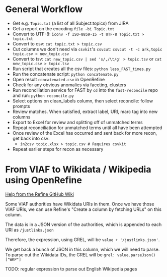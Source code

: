 # General Workflow
+ Get e.g. `Topic.txt` (a list of all Subject:topics) from JIRA
+ Get a report on the encoding `file -bi Topic.txt`
+ Convert to UTF-8: ```iconv -f ISO-8859-15 -t UTF-8 Topic.txt > topic.txt```
+ Convert to csv: `cat topic.txt > topic.csv`
+ Cut columns we don't need via `csvkit`'s `csvcut`:  ```csvcut -t -c ark,topic topic.csv > new_topic.csv```
+ Convert to tsv: `cat new_topic.csv | sed 's/,/\t/g' > topic.tsv` or `cat new_topic.csv > topic.tsv`
+ Run script that creates all the csv files: `python less_FAST_times.py`
+ Run the concatenate script: `python concatenate.py`
+ Open result `concatenated.csv` in OpenRefine
+ Check for any obvious anomalies via faceting, clusters
+ Run reconciliation service for FAST by `cd` into the `fast-reconcile` repo and run: `python reconcile.py`
+ Select options on clean_labels column, then select reconcile: follow prompts
+ Review matches. When satisfied, extract label, URI, marc tag into new columns
+ Export to Excel for review and splitting off of unmatched terms
+ Repeat reconciliation for unmatched terms until all have been attempted
+ Once review of the Excel has occurred and sent back for more recon, get back into csv:
  + `in2csv topic.xlsx > topic.csv # Requires csvkit`
+ Repeat earlier steps for recon as necessary   

# From VIAF to Wikidata / Wikipedia using OpenRefine
[Help from the Refine GitHub Wiki](https://github.com/OpenRefine/OpenRefine/wiki/Fetching-URLs-From-Web-Services)

Some VIAF authorities have Wikidata URIs in them. Once we have those VIAF URIs, we can use Refine's "Create a column by fetching URLs" on this column.  

The data is in a JSON version of the authorities, which is appended to each URI as `/justlinks.json`  

Therefore, the expression, using GREL, will be `value + '/justlinks.json'`.  

We get back a bunch of JSON in this column, which we will need to parse. To parse out the Wikidata IDs, the GREL will be `grel:	value.parseJson()["WKP"]`    

TODO: regular expression to parse out English Wikipedia pages
